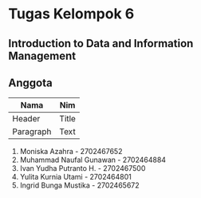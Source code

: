 # Tugas Kelompok 6
## Introduction to Data and Information Management

**Anggota**
---

| Nama | Nim |
| ----------- | ----------- |
| Header | Title |
| Paragraph | Text |

1. Moniska Azahra - 2702467652
2. Muhammad Naufal Gunawan - 2702464884
3. Ivan Yudha Putranto H. - 2702467500
4. Yulita Kurnia Utami - 2702464801
5. Ingrid Bunga Mustika - 2702465672
